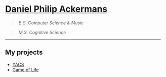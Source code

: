 # [Daniel Philip Ackermans](https://marchdan.github.io/)
> &nbsp;*B.S. Computer Science & Music*

> &nbsp;*M.S. Cognitive Science*



---

## My projects
- [YACS](https://github.com/YACS-RCOS/yacs.n)
- [Game of Life](https://github.com/marchdan/GameOfLife-COVID19)

<!--
**marchdan/marchdan** is a ✨ _special_ ✨ repository because its `README.md` (this file) appears on your GitHub profile.

Here are some ideas to get you started:

- 🔭 I’m currently working on ...
- 🌱 I’m currently learning ...
- 👯 I’m looking to collaborate on ...
- 🤔 I’m looking for help with ...
- 💬 Ask me about ...
- 📫 How to reach me: ...
- 😄 Pronouns: ...
- ⚡ Fun fact: ...
-->
